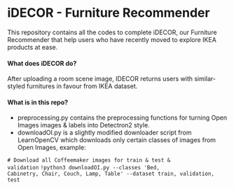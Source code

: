 # iDECOR - Furniture Recommender

<p>This repository contains all the codes to complete iDECOR, our Furniture Recommender that help users who have recently moved to explore IKEA products at ease.</p>

#### What does iDECOR do?
<p>After uploading a room scene image, IDECOR returns users with similar-styled furnitures in favour from IKEA dataset.</p>

#### What is in this repo?

<ul>
<li>preprocessing.py contains the preprocessing functions for turning Open Images images & labels into Detectron2 style.</li>
<li>downloadOI.py is a slightly modified downloader script from LearnOpenCV which downloads only certain classes of images from Open Images, example:</li>
</ul>

<code># Download all Coffeemaker images for train & test & validation</code>
<code>!python3 downloadOI.py --classes 'Bed, Cabinetry, Chair, Couch, Lamp, Table' --dataset train, validation, test</code>
